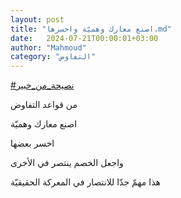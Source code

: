 ```yaml
---
layout: post
title: "اصنع معارك وهميّة واخسرها.md"
date:   2024-07-21T00:00:01+03:00
author: "Mahmoud"
category: "التفاوض"
---
```

[<u>\#نصيحة_من_خبير</u>](https://www.facebook.com/hashtag/%D9%86%D8%B5%D9%8A%D8%AD%D8%A9_%D9%85%D9%86_%D8%AE%D8%A8%D9%8A%D8%B1?__eep__=6&__cft__%5b0%5d=AZXUFcVdkDeumv5a-hVHhDG2-2nm9czU9a4oBT3pB2lMqbMeoDjRsEPz9zZRHbbtU0Dq8KaLQ3CafbRn2zGaFa9IGLU4tQVHxZA2s9Z9VSxcnF7j7UCCabM9a4p2Syza-Cv4ei_9aYUIaU1erqdGqRd7cetkHTRfN7ewl5R_vR0gLw&__tn__=*NK-R)

من قواعد التفاوض

اصنع معارك وهميّة

اخسر بعضها

واجعل الخصم ينتصر في الأخرى

هذا مهمّ جدّا للانتصار في المعركة الحقيقيّة
